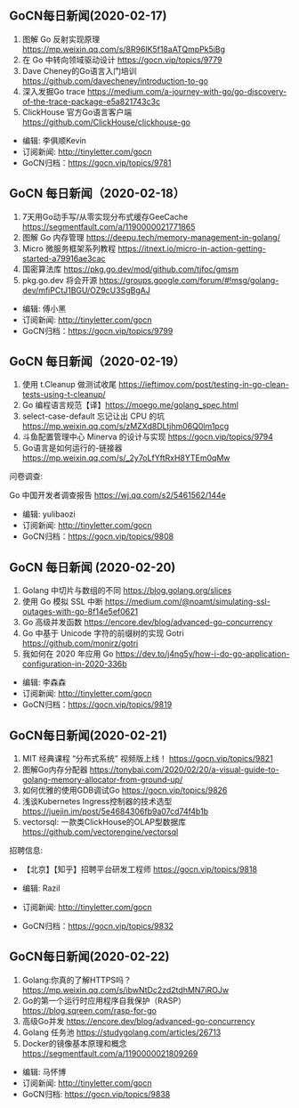 ## GoCN每日新闻(2020-02-17)

1. 图解 Go 反射实现原理 https://mp.weixin.qq.com/s/8R96lK5f18aATQmpPk5iBg
2. 在 Go 中转向领域驱动设计 https://gocn.vip/topics/9779
3. Dave Cheney的Go语言入门培训 https://github.com/davecheney/introduction-to-go
4. 深入发掘Go trace https://medium.com/a-journey-with-go/go-discovery-of-the-trace-package-e5a821743c3c
5. ClickHouse 官方Go语言客户端 https://github.com/ClickHouse/clickhouse-go

* 编辑: 李俱顺Kevin
* 订阅新闻: http://tinyletter.com/gocn
* GoCN归档：https://gocn.vip/topics/9781

## GoCN 每日新闻（2020-02-18）

1. 7天用Go动手写/从零实现分布式缓存GeeCache https://segmentfault.com/a/1190000021771865
2. 图解 Go 内存管理 https://deepu.tech/memory-management-in-golang/
3. Micro 微服务框架系列教程 https://itnext.io/micro-in-action-getting-started-a79916ae3cac
4. 国密算法库 https://pkg.go.dev/mod/github.com/tjfoc/gmsm
5. pkg.go.dev 将会开源 https://groups.google.com/forum/#!msg/golang-dev/mfiPCtJ1BGU/OZ9cU3SgBgAJ

- 编辑: 傅小黑
- 订阅新闻: http://tinyletter.com/gocn
- GoCN归档：https://gocn.vip/topics/9799

## GoCN 每日新闻（2020-02-19）

1. 使用 t.Cleanup 做测试收尾 https://ieftimov.com/post/testing-in-go-clean-tests-using-t-cleanup/
2. Go 编程语言规范【译】https://moego.me/golang_spec.html
3. select-case-default 忘记让出 CPU 的坑 https://mp.weixin.qq.com/s/zMZXd8DLtjhm06Q0lm1pcg
4. 斗鱼配置管理中心 Minerva 的设计与实现 https://gocn.vip/topics/9794
5. Go语言是如何运行的-链接器 https://mp.weixin.qq.com/s/_2y7oLfYftRxH8YTEm0qMw

问卷调查:

Go 中国开发者调查报告 https://wj.qq.com/s2/5461562/144e

- 编辑: yulibaozi
- 订阅新闻: http://tinyletter.com/gocn
- GoCN归档：https://gocn.vip/topics/9808

## GoCN 每日新闻 (2020-02-20)

1. Golang 中切片与数组的不同 https://blog.golang.org/slices
2. 使用 Go 模拟 SSL 中断 https://medium.com/@noamt/simulating-ssl-outages-with-go-8f14e5ef0621
3. Go 高级并发函数 https://encore.dev/blog/advanced-go-concurrency
4. Go 中基于 Unicode 字符的前缀树的实现 Gotri https://github.com/monirz/gotri
5. 我如何在 2020 年应用 Go https://dev.to/j4ng5y/how-i-do-go-application-configuration-in-2020-336b

- 编辑: 李森森
- 订阅新闻: http://tinyletter.com/gocn
- GoCN归档：https://gocn.vip/topics/9819

## GoCN每日新闻(2020-02-21)

1. MIT 经典课程 “分布式系统” 视频版上线！ https://gocn.vip/topics/9821
2. 图解Go内存分配器  https://tonybai.com/2020/02/20/a-visual-guide-to-golang-memory-allocator-from-ground-up/
3. 如何优雅的使用GDB调试Go https://gocn.vip/topics/9826
4. 浅谈Kubernetes Ingress控制器的技术选型 https://juejin.im/post/5e4684306fb9a07cd74f4b1b
5. vectorsql: 一款类ClickHouse的OLAP型数据库 https://github.com/vectorengine/vectorsql

招聘信息:
- 【北京】【知乎】招聘平台研发工程师 https://gocn.vip/topics/9818

- 编辑: Razil
- 订阅新闻: http://tinyletter.com/gocn
- GoCN归档：https://gocn.vip/topics/9832

## GoCN每日新闻(2020-02-22)

1. Golang:你真的了解HTTPS吗？ https://mp.weixin.qq.com/s/ibwNtDc2zd2tdhMN7iROJw
2. Go的第一个运行时应用程序自我保护（RASP）https://blog.sqreen.com/rasp-for-go
3. 高级Go并发 https://encore.dev/blog/advanced-go-concurrency
4. Golang 任务池 https://studygolang.com/articles/26713
5. Docker的镜像基本原理和概念 https://segmentfault.com/a/1190000021809269

- 编辑: 马怀博 
- 订阅新闻: http://tinyletter.com/gocn
- GoCN归档: https://gocn.vip/topics/9838
